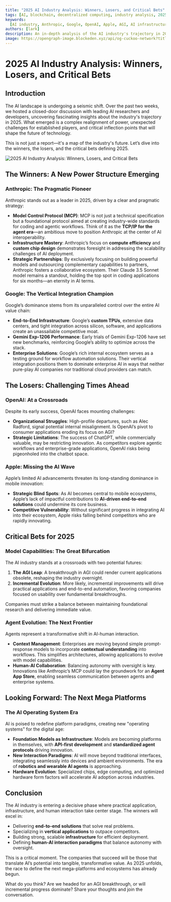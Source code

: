 ```yaml
---
title: "2025 AI Industry Analysis: Winners, Losers, and Critical Bets"
tags: [AI, blockchain, decentralized computing, industry analysis, 2025]
keywords:
  [AI industry, Anthropic, Google, OpenAI, Apple, AGI, AI infrastructure]
authors: [lark]
description: An in-depth analysis of the AI industry's trajectory in 2025, highlighting emerging power structures, challenges for established players, and critical bets shaping the future of technology.
image: https://opengraph-image.blockeden.xyz/api/og-cuckoo-network?title=2025%20AI%20Industry%20Analysis:%20Winners,%20Losers,%20and%20Critical%20Bets
---
```


# 2025 AI Industry Analysis: Winners, Losers, and Critical Bets

## Introduction

The AI landscape is undergoing a seismic shift. Over the past two weeks, we hosted a closed-door discussion with leading AI researchers and developers, uncovering fascinating insights about the industry's trajectory in 2025. What emerged is a complex realignment of power, unexpected challenges for established players, and critical inflection points that will shape the future of technology.

This is not just a report—it's a map of the industry's future. Let’s dive into the winners, the losers, and the critical bets defining 2025.

![2025 AI Industry Analysis: Winners, Losers, and Critical Bets](https://opengraph-image.blockeden.xyz/api/og-cuckoo-network?title=2025%20AI%20Industry%20Analysis:%20Winners,%20Losers,%20and%20Critical%20Bets)

## The Winners: A New Power Structure Emerging

### **Anthropic: The Pragmatic Pioneer**

Anthropic stands out as a leader in 2025, driven by a clear and pragmatic strategy:

- **Model Control Protocol (MCP)**: MCP is not just a technical specification but a foundational protocol aimed at creating industry-wide standards for coding and agentic workflows. Think of it as the **TCP/IP for the agent era**—an ambitious move to position Anthropic at the center of AI interoperability.
- **Infrastructure Mastery**: Anthropic’s focus on **compute efficiency** and **custom chip design** demonstrates foresight in addressing the scalability challenges of AI deployment.
- **Strategic Partnerships**: By exclusively focusing on building powerful models and outsourcing complementary capabilities to partners, Anthropic fosters a collaborative ecosystem. Their Claude 3.5 Sonnet model remains a standout, holding the top spot in coding applications for six months—an eternity in AI terms.

### **Google: The Vertical Integration Champion**

Google’s dominance stems from its unparalleled control over the entire AI value chain:

- **End-to-End Infrastructure**: Google’s **custom TPUs**, extensive data centers, and tight integration across silicon, software, and applications create an unassailable competitive moat.
- **Gemini Exp-1206 Performance**: Early trials of Gemini Exp-1206 have set new benchmarks, reinforcing Google’s ability to optimize across the stack.
- **Enterprise Solutions**: Google’s rich internal ecosystem serves as a testing ground for workflow automation solutions. Their vertical integration positions them to dominate enterprise AI in ways that neither pure-play AI companies nor traditional cloud providers can match.

## The Losers: Challenging Times Ahead

### **OpenAI: At a Crossroads**

Despite its early success, OpenAI faces mounting challenges:

- **Organizational Struggles**: High-profile departures, such as Alec Radford, signal potential internal misalignment. Is OpenAI’s pivot to consumer applications eroding its focus on AGI?
- **Strategic Limitations**: The success of ChatGPT, while commercially valuable, may be restricting innovation. As competitors explore agentic workflows and enterprise-grade applications, OpenAI risks being pigeonholed into the chatbot space.

### **Apple: Missing the AI Wave**

Apple’s limited AI advancements threaten its long-standing dominance in mobile innovation:

- **Strategic Blind Spots**: As AI becomes central to mobile ecosystems, Apple’s lack of impactful contributions to **AI-driven end-to-end solutions** could undermine its core business.
- **Competitive Vulnerability**: Without significant progress in integrating AI into their ecosystem, Apple risks falling behind competitors who are rapidly innovating.

## Critical Bets for 2025

### **Model Capabilities: The Great Bifurcation**

The AI industry stands at a crossroads with two potential futures:

1. **The AGI Leap**: A breakthrough in AGI could render current applications obsolete, reshaping the industry overnight.
2. **Incremental Evolution**: More likely, incremental improvements will drive practical applications and end-to-end automation, favoring companies focused on usability over fundamental breakthroughs.

Companies must strike a balance between maintaining foundational research and delivering immediate value.

### **Agent Evolution: The Next Frontier**

Agents represent a transformative shift in AI-human interaction.

- **Context Management**: Enterprises are moving beyond simple prompt-response models to incorporate **contextual understanding** into workflows. This simplifies architectures, allowing applications to evolve with model capabilities.
- **Human-AI Collaboration**: Balancing autonomy with oversight is key. Innovations like Anthropic’s MCP could lay the groundwork for an **Agent App Store**, enabling seamless communication between agents and enterprise systems.

## Looking Forward: The Next Mega Platforms

### **The AI Operating System Era**

AI is poised to redefine platform paradigms, creating new "operating systems" for the digital age:

- **Foundation Models as Infrastructure**: Models are becoming platforms in themselves, with **API-first development** and **standardized agent protocols** driving innovation.
- **New Interaction Paradigms**: AI will move beyond traditional interfaces, integrating seamlessly into devices and ambient environments. The era of **robotics and wearable AI agents** is approaching.
- **Hardware Evolution**: Specialized chips, edge computing, and optimized hardware form factors will accelerate AI adoption across industries.

## Conclusion

The AI industry is entering a decisive phase where practical application, infrastructure, and human interaction take center stage. The winners will excel in:

- Delivering **end-to-end solutions** that solve real problems.
- Specializing in **vertical applications** to outpace competitors.
- Building strong, scalable **infrastructure** for efficient deployment.
- Defining **human-AI interaction paradigms** that balance autonomy with oversight.

This is a critical moment. The companies that succeed will be those that translate AI’s potential into tangible, transformative value. As 2025 unfolds, the race to define the next mega-platforms and ecosystems has already begun.

What do you think? Are we headed for an AGI breakthrough, or will incremental progress dominate? Share your thoughts and join the conversation.
